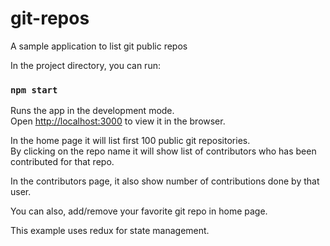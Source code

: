 # git-repos
A sample application to list git public repos

In the project directory, you can run:

### `npm start`

Runs the app in the development mode.<br />
Open [http://localhost:3000](http://localhost:3000) to view it in the browser.

In the home page it will list first 100 public git repositories.<br/>
By clicking on the repo name it will show list of contributors who has been contributed for that repo.

In the contributors page, it also show number of contributions done by that user.

You can also, add/remove your favorite git repo in home page.

This example uses redux for state management.

